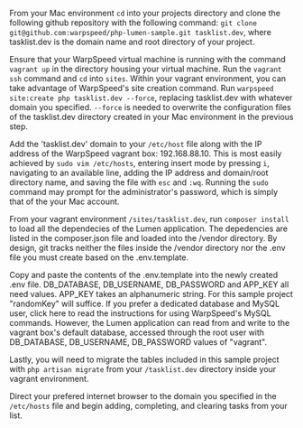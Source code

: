 From your Mac environment `cd` into your projects directory and clone the following github repository with the following command:
`git clone git@github.com:warpspeed/php-lumen-sample.git tasklist.dev`, where tasklist.dev is the domain name and root directory of your project.

Ensure that your WarpSpeed virtual machine is running with the command `vagrant up` in the directory housing your virtual machine. Run the `vagrant ssh` command and `cd` into `sites`. Within your vagrant environment, you can take advantage of WarpSpeed's site creation command. Run `warpspeed site:create php tasklist.dev --force`, replacing tasklist.dev with whatever domain you specified. `--force` is needed to overwrite the configuration files of the tasklist.dev directory created in your Mac environment in the previous step.

Add the 'tasklist.dev' domain to your `/etc/host` file along with the IP address of the WarpSpeed vagrant box: 192.168.88.10. This is most easily achieved by `sudo vim /etc/hosts`, entering insert mode by pressing `i`, navigating to an available line, adding the IP address and domain/root directory name, and saving the file with `esc` and `:wq`. Running the `sudo` command may prompt for the administrator's password, which is simply that of the your Mac account.

From your vagrant environment `/sites/tasklist.dev`, run `composer install` to load all the dependecies of the Lumen application. The depedencies are listed in the composer.json file and loaded into the /vendor directory. By design, git tracks neither the files inside the /vendor directory nor the .env file you must create based on the .env.template.

Copy and paste the contents of the .env.template into the newly created .env file. DB_DATABASE, DB_USERNAME, DB_PASSWORD and APP_KEY all need values. APP_KEY takes an alphanumeric string. For this sample project "randomKey" will suffice. If you prefer a dedicated database and MySQL user, click here to read the instructions for using WarpSpeed's MySQL commands. However, the Lumen application can read from and write to the vagrant box's default database, accessed through the root user with DB_DATABASE,  DB_USERNAME, DB_PASSWORD values of "vagrant".

Lastly, you will need to migrate the tables included in this sample project with `php artisan migrate` from your `/tasklist.dev` directory inside your vagrant environment.

Direct your prefered internet browser to the domain you specified in the `/etc/hosts` file and begin adding, completing, and clearing tasks from your list.
